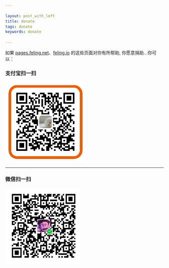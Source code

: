 ```yaml
---

layout: post_with_left
title: donate
tags: donate
keywords: donate

---
```


如果 [pages.feling.net](/)、[feling.io](http://feling.io) 的这些页面对你有所帮助, 你愿意捐助...你可以：


### 支付宝扫一扫
![](/images/donate-alipay-small.png)

<hr>

### 微信扫一扫
![](/images/donate-wechat.png)
